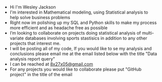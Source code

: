 - Hi I'm Wesley Jackson
- I'm interested in Mathematical modeling, using Statistical analysis to help solve business problems
- Right now im polishing up my SQL and Python skills to make my process more efficient and as headache free as possible
- I’m looking to collaborate on projects doing statistical analysis of multi-variate databases involving sports stastisics in addition to any other projects that interest me.
- I will be posting all of my code, If you would like to se my analysis and conclusions please email me at the email listed below with the title "Data analysis report query"
- I can be reached at 8x27x05@gmail.com 
- For any projects you would like to collaborate please put "GitHub project" in the title of the email

<!---
Ordomin/Ordomin is a ✨ special ✨ repository because its `README.md` (this file) appears on your GitHub profile.
You can click the Preview link to take a look at your changes.
--->
